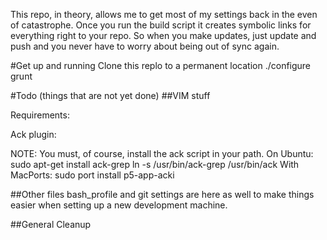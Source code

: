 This repo, in theory, allows me to get most of my settings back in the even of catastrophe. Once you run the build script it creates symbolic links for everything right to your repo. So when you make updates, just update and push and you never have to worry about being out of sync again.

#Get up and running
Clone this replo to a permanent location
./configure
grunt

#Todo (things that are not yet done)
##VIM stuff

Requirements:

Ack plugin:

NOTE: You must, of course, install the ack script
in your path.
On Ubuntu:
sudo apt-get install ack-grep
ln -s /usr/bin/ack-grep /usr/bin/ack
With MacPorts:
sudo port install p5-app-acki

##Other files
bash_profile and git settings are here as well to make things easier when setting up a new development machine.

##General Cleanup
